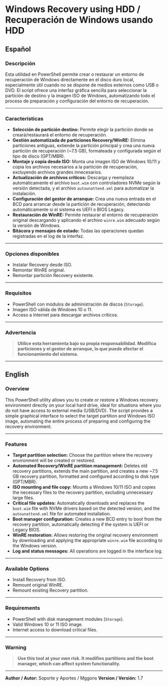 # Windows Recovery using HDD / Recuperación de Windows usando HDD

## Español

### Descripción

Esta utilidad en PowerShell permite crear o restaurar un entorno de recuperación de Windows directamente en el disco duro local, especialmente útil cuando no se dispone de medios externos como USB o DVD. El script ofrece una interfaz gráfica sencilla para seleccionar la partición de destino y la imagen ISO de Windows, automatizando todo el proceso de preparación y configuración del entorno de recuperación.

---

### Características

- **Selección de partición destino:** Permite elegir la partición donde se creará/restaurará el entorno de recuperación.
- **Gestión automatizada de particiones Recovery/WinRE:** Elimina particiones antiguas, extiende la partición principal y crea una nueva partición de recuperación (~7.5 GB), formateada y configurada según el tipo de disco (GPT/MBR).
- **Montaje y copia desde ISO:** Monta una imagen ISO de Windows 10/11 y copia los archivos necesarios a la partición de recuperación, excluyendo archivos grandes innecesarios.
- **Actualización de archivos críticos:** Descarga y reemplaza automáticamente el archivo `boot.wim` con controladores NVMe según la versión detectada, y el archivo `autounattend.xml` para automatizar la instalación.
- **Configuración del gestor de arranque:** Crea una nueva entrada en el BCD para arrancar desde la partición de recuperación, detectando automáticamente si el sistema es UEFI o BIOS Legacy.
- **Restauración de WinRE:** Permite restaurar el entorno de recuperación original descargando y aplicando el archivo `winre.wim` adecuado según la versión de Windows.
- **Bitácora y mensajes de estado:** Todas las operaciones quedan registradas en el log de la interfaz.

---

### Opciones disponibles

- Instalar Recovery desde ISO.
- Remontar WinRE original.
- Remontar partición Recovery existente.

---

### Requisitos

- PowerShell con módulos de administración de discos (`Storage`).
- Imagen ISO válida de Windows 10 o 11.
- Acceso a Internet para descargar archivos críticos.

---

### Advertencia

> **Utilice esta herramienta bajo su propia responsabilidad. Modifica particiones y el gestor de arranque, lo que puede afectar el funcionamiento del sistema.**

---

## English

### Overview

This PowerShell utility allows you to create or restore a Windows recovery environment directly on your local hard drive, ideal for situations where you do not have access to external media (USB/DVD). The script provides a simple graphical interface to select the target partition and Windows ISO image, automating the entire process of preparing and configuring the recovery environment.

---

### Features

- **Target partition selection:** Choose the partition where the recovery environment will be created or restored.
- **Automated Recovery/WinRE partition management:** Deletes old recovery partitions, extends the main partition, and creates a new ~7.5 GB recovery partition, formatted and configured according to disk type (GPT/MBR).
- **ISO mounting and file copy:** Mounts a Windows 10/11 ISO and copies the necessary files to the recovery partition, excluding unnecessary large files.
- **Critical file updates:** Automatically downloads and replaces the `boot.wim` file with NVMe drivers based on the detected version, and the `autounattend.xml` file for automated installation.
- **Boot manager configuration:** Creates a new BCD entry to boot from the recovery partition, automatically detecting if the system is UEFI or Legacy BIOS.
- **WinRE restoration:** Allows restoring the original recovery environment by downloading and applying the appropriate `winre.wim` file according to the Windows version.
- **Log and status messages:** All operations are logged in the interface log.

---

### Available Options

- Install Recovery from ISO.
- Remount original WinRE.
- Remount existing Recovery partition.

---

### Requirements

- PowerShell with disk management modules (`Storage`).
- Valid Windows 10 or 11 ISO image.
- Internet access to download critical files.

---

### Warning

> **Use this tool at your own risk. It modifies partitions and the boot manager, which can affect system functionality.**

---
**Author / Autor:** Soporte y Aportes / Mggons
**Version / Versión:** 1.7
